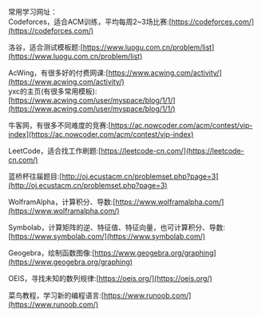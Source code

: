 常用学习网址：  
Codeforces，适合ACM训练，平均每周2~3场比赛:[https://codeforces.com/](https://codeforces.com/)  

洛谷，适合测试模板题:[https://www.luogu.com.cn/problem/list](https://www.luogu.com.cn/problem/list)  

AcWing，有很多好的付费网课:[https://www.acwing.com/activity/](https://www.acwing.com/activity/)  
yxc的主页(有很多常用模板):[https://www.acwing.com/user/myspace/blog/1/1/](https://www.acwing.com/user/myspace/blog/1/1/)  

牛客网，有很多不同难度的竞赛:[https://ac.nowcoder.com/acm/contest/vip-index](https://ac.nowcoder.com/acm/contest/vip-index)  

LeetCode，适合找工作刷题:[https://leetcode-cn.com/](https://leetcode-cn.com/)

蓝桥杯往届题目:[http://oj.ecustacm.cn/problemset.php?page=3](http://oj.ecustacm.cn/problemset.php?page=3)  

WolframAlpha，计算积分、导数:[https://www.wolframalpha.com/](https://www.wolframalpha.com/)  

Symbolab，计算矩阵的逆、特征值、特征向量，也可计算积分、导数:[https://www.symbolab.com/](https://www.symbolab.com/)  

Geogebra，绘制函数图像:[https://www.geogebra.org/graphing](https://www.geogebra.org/graphing)

OEIS，寻找未知的数列规律:[https://oeis.org/](https://oeis.org/)

菜鸟教程，学习新的编程语言:[https://www.runoob.com/](https://www.runoob.com/)  
